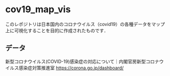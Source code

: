 # cov19_map_vis  
このレポジトリは日本国内のコロナウイルス（covid19）の各種データをマップ上に可視化することを目的に作成されたものです．  
## データ  
新型コロナウイルス(COVID-19)感染症の対応について｜内閣官房新型コロナウイルス感染症対策推進室 https://corona.go.jp/dashboard/
